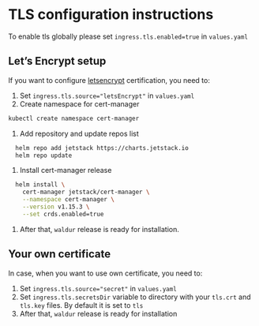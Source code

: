 <!-- EXTERNAL DOCUMENT
Source: https://code.opennodecloud.com/waldur/waldur-helm.git
Branch: master
Remote Path: docs//tls-config.md
Local Path: docs/admin-guide/deployment/helm/docs/
Last Sync: 2025-10-30T12:02:12.009407

WARNING: This file is automatically synchronized from the source repository.
DO NOT EDIT this file directly. Changes will be overwritten.
Edit the source at: https://code.opennodecloud.com/waldur/waldur-helm.git/-/tree/master/docs//tls-config.md
-->


# TLS configuration instructions

To enable tls globally please set `ingress.tls.enabled=true` in `values.yaml`

## Let’s Encrypt setup

If you want to configure [letsencrypt](https://letsencrypt.org/)
certification, you need to:

1. Set `ingress.tls.source="letsEncrypt"` in `values.yaml`
2. Create namespace for cert-manager

```bash
kubectl create namespace cert-manager
```

1. Add repository and update repos list

```bash
  helm repo add jetstack https://charts.jetstack.io
  helm repo update
```

1. Install cert-manager release

```bash
  helm install \
    cert-manager jetstack/cert-manager \
    --namespace cert-manager \
    --version v1.15.3 \
    --set crds.enabled=true
```

1. After that, `waldur` release is ready for installation.

## Your own certificate

In case, when you want to use own certificate, you need to:

1. Set `ingress.tls.source="secret"` in `values.yaml`
2. Set `ingress.tls.secretsDir` variable to directory
    with your `tls.crt` and `tls.key` files. By default it is set to `tls`
3. After that, `waldur` release is ready for installation
